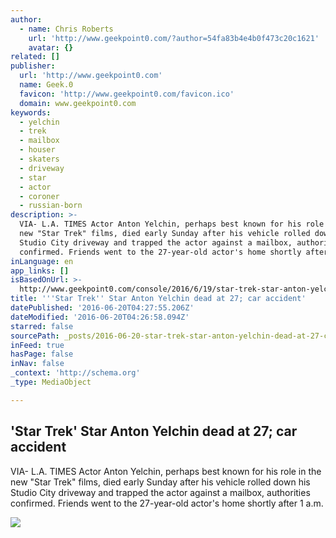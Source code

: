 ```yaml
---
author:
  - name: Chris Roberts
    url: 'http://www.geekpoint0.com/?author=54fa83b4e4b0f473c20c1621'
    avatar: {}
related: []
publisher:
  url: 'http://www.geekpoint0.com'
  name: Geek.0
  favicon: 'http://www.geekpoint0.com/favicon.ico'
  domain: www.geekpoint0.com
keywords:
  - yelchin
  - trek
  - mailbox
  - houser
  - skaters
  - driveway
  - star
  - actor
  - coroner
  - russian-born
description: >-
  VIA- L.A. TIMES Actor Anton Yelchin, perhaps best known for his role in the
  new "Star Trek" films, died early Sunday after his vehicle rolled down his
  Studio City driveway and trapped the actor against a mailbox, authorities
  confirmed. Friends went to the 27-year-old actor's home shortly after 1 a.m.
inLanguage: en
app_links: []
isBasedOnUrl: >-
  http://www.geekpoint0.com/console/2016/6/19/star-trek-star-anton-yelchin-dead-at-27-car-accident
title: '''Star Trek'' Star Anton Yelchin dead at 27; car accident'
datePublished: '2016-06-20T04:27:55.206Z'
dateModified: '2016-06-20T04:26:58.094Z'
starred: false
sourcePath: _posts/2016-06-20-star-trek-star-anton-yelchin-dead-at-27-car-accident.md
inFeed: true
hasPage: false
inNav: false
_context: 'http://schema.org'
_type: MediaObject

---
```

<article style=""><h1>'Star Trek' Star Anton Yelchin dead at 27; car accident</h1><p>VIA- L.A. TIMES Actor Anton Yelchin, perhaps best known for his role in the new "Star Trek" films, died early Sunday after his vehicle rolled down his Studio City driveway and trapped the actor against a mailbox, authorities confirmed. Friends went to the 27-year-old actor's home shortly after 1 a.m.</p><img src="http://static1.squarespace.com/static/54ee77a9e4b05efebc2c5984/54eeb422e4b021bc7efd0b5f/5766e61eb3db2b2a685bf237/1466361789124/lat-me-yelchin-mkb-la0031006527-20150911.jpg?format=1000w" /></article>